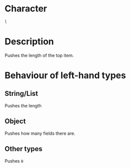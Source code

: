 # Character
`l`

# Description
Pushes the length of the top item.

# Behaviour of left-hand types
## String/List
Pushes the length

## Object
Pushes how many fields there are.

## Other types
Pushes `0`
